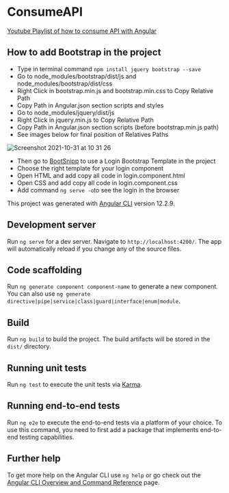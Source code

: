 # ConsumeAPI

[Youtube Playlist of how to consume API with Angular](https://www.youtube.com/watch?v=ooAmdvpAE-o&list=PLIbWwxXce3VqQxabv3aT0nHnhHQH6F-qG)

## How to add Bootstrap in the project
* Type in terminal command `npm install jquery bootstrap --save`
* Go to node_modules/bootstrap/dist/js and node_modules/bootstrap/dist/css
* Right Click in bootstrap.min.js and bootstrap.min.css to Copy Relative Path
* Copy Path in Angular.json section scripts and styles
* Go to node_modules/jquery/dist/js
* Right Click in jquery.min.js to Copy Relative Path
* Copy Path in Angular.json section scripts (before bootstrap.min.js path)
* See images below for final position of Relatives Paths

![Screenshot 2021-10-31 at 10 31 26](https://user-images.githubusercontent.com/43299285/139576282-ba521717-3d75-4cfd-80ba-a16a44f30c1b.png)

* Then go to [BootSnipp](https://bootsnipp.com/) to use a Login Bootstrap Template in the project 
* Choose the right template for your login component
* Open HTML and add copy all code in login.component.html
* Open CSS and add copy all code in login.component.css
* Add command `ng serve -o`to see the login in the browser


This project was generated with [Angular CLI](https://github.com/angular/angular-cli) version 12.2.9.

## Development server

Run `ng serve` for a dev server. Navigate to `http://localhost:4200/`. The app will automatically reload if you change any of the source files.

## Code scaffolding

Run `ng generate component component-name` to generate a new component. You can also use `ng generate directive|pipe|service|class|guard|interface|enum|module`.

## Build

Run `ng build` to build the project. The build artifacts will be stored in the `dist/` directory.

## Running unit tests

Run `ng test` to execute the unit tests via [Karma](https://karma-runner.github.io).

## Running end-to-end tests

Run `ng e2e` to execute the end-to-end tests via a platform of your choice. To use this command, you need to first add a package that implements end-to-end testing capabilities.

## Further help

To get more help on the Angular CLI use `ng help` or go check out the [Angular CLI Overview and Command Reference](https://angular.io/cli) page.
